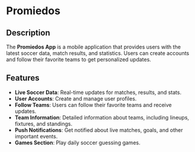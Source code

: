 # Promiedos

## Description

The **Promiedos App** is a mobile application that provides users with the latest soccer data, match results, and statistics. Users can create accounts and follow their favorite teams to get personalized updates.

## Features

- **Live Soccer Data**: Real-time updates for matches, results, and stats.
- **User Accounts**: Create and manage user profiles.
- **Follow Teams**: Users can follow their favorite teams and receive updates.
- **Team Information**: Detailed information about teams, including lineups, fixtures, and standings.
- **Push Notifications**: Get notified about live matches, goals, and other important events.
- **Games Section**: Play daily soccer guessing games.
